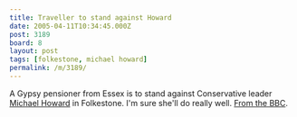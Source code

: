 ```yaml
---
title: Traveller to stand against Howard
date: 2005-04-11T10:34:45.000Z
post: 3189
board: 8
layout: post
tags: [folkestone, michael howard]
permalink: /m/3189/
---
```

A Gypsy pensioner from Essex is to stand against Conservative leader <a href="/wiki/michael+howard">Michael Howard</a> in Folkestone. I'm sure she'll do really well. <a href="http://news.bbc.co.uk/1/hi/uk_politics/vote_2005/frontpage/4432221.stm">From the BBC</a>.
